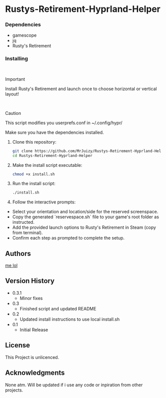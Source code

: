 # Rustys-Retirement-Hyprland-Helper

### Dependencies
- gamescope
- jq
- Rusty's Retirement
### Installing
<br>

> [!IMPORTANT]
> Install Rusty's Retirement and launch once to choose horizontal or vertical layout!

<br>

> [!CAUTION]
> This script modifies you userprefs.conf in ~/.config/hypr/


Make sure you have the dependencies installed.

1. Clone this repository:
   ```sh
   git clone https://github.com/MrJuizy/Rustys-Retirement-Hyprland-Helper
   cd Rustys-Retirement-Hyprland-Helper
   ```

2. Make the install script executable:
   ```sh
   chmod +x install.sh
   ```

3. Run the install script:
   ```sh
   ./install.sh
   ```

4. Follow the interactive prompts:
<ul>
<li>Select your orientation and location/side for the reserved screenspace.</li>
<li>Copy the generated `reservespace.sh` file to your game's root folder as instructed.</li>
<li>Add the provided launch options to Rusty's Retirement in Steam (copy from terminal).</li>
<li>Confirm each step as prompted to complete the setup.</li>
</ul>

## Authors
[me lol](https://github.com/MrJuizy/)
## Version History

* 0.3.1
   * Minor fixes
* 0.3
    * Finished script and updated README
* 0.2
    * Updated install instructions to use local install.sh
* 0.1
    * Initial Release

## License
This Project is unlicenced.

## Acknowledgments
None atm. Will be updated if i use any code or inpiration from other projects.
